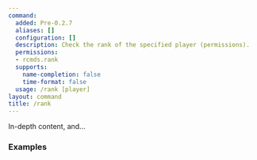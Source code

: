 ```yaml
---
command:
  added: Pre-0.2.7
  aliases: []
  configuration: []
  description: Check the rank of the specified player (permissions).
  permissions:
  - rcmds.rank
  supports:
    name-completion: false
    time-format: false
  usage: /rank [player]
layout: command
title: /rank
---
```


In-depth content, and...

### Examples



